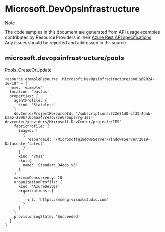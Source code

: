 # Microsoft.DevOpsInfrastructure
  
> [!NOTE]
> The code samples in this document are generated from API usage examples contributed by Resource Providers in their [Azure Rest API specifications](https://github.com/Azure/azure-rest-api-specs). Any issues should be reported and addressed in the source.


## microsoft.devopsinfrastructure/pools

Pools_CreateOrUpdate
```bicep
resource exampleResource 'Microsoft.DevOpsInfrastructure/pools@2024-10-19' = {
  name: 'example'
  location: 'eastus'
  properties: {
    agentProfile: {
      kind: 'Stateless'
    }
    devCenterProjectResourceId: '/subscriptions/222e81d0-cf38-4dab-baa5-289bf16baaa4/resourceGroups/rg-1es-devcenter/providers/Microsoft.DevCenter/projects/1ES'
    fabricProfile: {
      images: [
        {
          resourceId: '/MicrosoftWindowsServer/WindowsServer/2019-Datacenter/latest'
        }
      ]
      kind: 'Vmss'
      sku: {
        name: 'Standard_D4ads_v5'
      }
    }
    maximumConcurrency: 10
    organizationProfile: {
      kind: 'AzureDevOps'
      organizations: [
        {
          url: 'https://mseng.visualstudio.com'
        }
      ]
    }
    provisioningState: 'Succeeded'
  }
}
```
